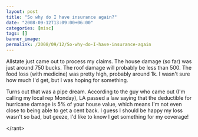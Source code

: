 ```yaml
---
layout: post
title: "So why do I have insurance again?"
date: "2008-09-12T13:09:00+06:00"
categories: [misc]
tags: []
banner_image: 
permalink: /2008/09/12/So-why-do-I-have-insurance-again
---
```


Allstate just came out to process my claims. The house damage (so far) was just around 750 bucks. The roof damage will probably be less than 500. The food loss (with medicine) was pretty high, probably around 1k. I wasn't sure how much I'd get, but I was hoping for something.

Turns out that was a pipe dream. According to the guy who came out (I'm calling my local rep Monday), LA passed a law saying that the deductible for hurricane damage is 5% of your house value, which means I'm not even close to being able to get a cent back. I guess I should be happy my loss wasn't so bad, but geeze, I'd like to know I get something for my coverage!

&lt;/rant&gt;